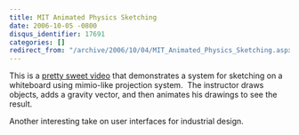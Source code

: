 ```yaml
---
title: MIT Animated Physics Sketching
date: 2006-10-05 -0800
disqus_identifier: 17691
categories: []
redirect_from: "/archive/2006/10/04/MIT_Animated_Physics_Sketching.aspx/"
---
```


This is a [pretty sweet
video](http://www.youtube.com/watch?v=NZNTgglPbUA&eurl= "MIT Sketching")
that demonstrates a system for sketching on a whiteboard using
mimio-like projection system.  The instructor draws objects, adds a
gravity vector, and then animates his drawings to see the result.

Another interesting take on user interfaces for industrial design.

